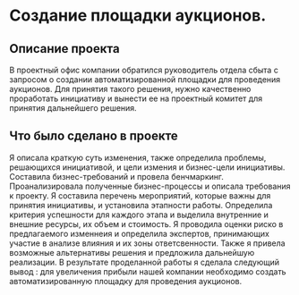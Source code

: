 # Создание площадки аукционов.

## Описание проекта
В проектный офис компании обратился руководитель отдела сбыта с запросом о создании автоматизированной площадки для проведения аукционов. 
Для принятия такого решения, нужно качественно проработать инициативу и вынести ее на проектный комитет для принятия дальнейшего решения.

## Что было сделано в проекте
Я описала краткую суть изменения, также определила  проблемы, решающихся инициативой, и цели измения и бизнес-цели инициативы.
Составила бизнес-требований и провела бенчмаркинг. Проанализировала полученные бизнес-процессы и описала требования к проекту. Я составила перечень мероприятий, которые
важны для принятия инициативы, и установила этапности работы. Определила критерия успешности для каждого этапа и выделила внутренние и внешние ресурсы, их объем и стоимость.
Я проводила оценки риско в предлагаемого изменнеия и определила экспертов, принимающих участие в анализе влияния и их зоны ответсвенности. Также я привела возможные
альтернативы решения и предложила дальнейшую реализации. В результате проделанной работы я сделала следующий вывод : 
для увеличения прибыли нашей компании необходимо создать автоматизированную площадку для проведения аукционов. 
